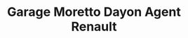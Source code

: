 ---
title: "Garage Moretto Dayon Agent Renault"
url: /leognan/garage-moretto-dayon-agent-renault/
shop: Autowerkstatt
---